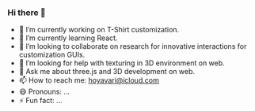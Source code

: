 ### Hi there 👋

- 🔭 I’m currently working on T-Shirt customization.
- 🌱 I’m currently learning React.
- 👯 I’m looking to collaborate on research for innovative interactions for customization GUIs.
- 🤔 I’m looking for help with texturing in 3D environment on web.
- 💬 Ask me about three.js and 3D development on web.
- 📫 How to reach me: hoyavari@icloud.com
- 😄 Pronouns: ...
- ⚡ Fun fact: ...
